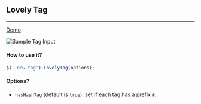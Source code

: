 ## Lovely Tag

----------------

[Demo](http://kalasoo.github.io/lovely-tag/)

![Sample Tag Input](https://raw.githubusercontent.com/kalasoo/lovely-tag/master/tag.gif)

#### How to use it?

```javascript
$('.new-tag').LovelyTag(options);
```


#### Options?

* `hasHashTag` (default is `true`): set if each tag has a prefix `#`.
